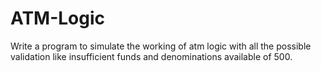 # ATM-Logic


Write a program to simulate the working of atm logic with all the
possible validation like insufficient funds and denominations available
of 500.
